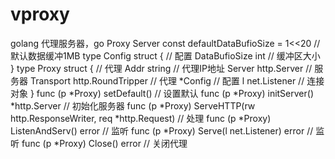 # vproxy
golang 代理服务器，go Proxy Server
const defaultDataBufioSize    = 1<<20                                                       // 默认数据缓冲1MB
type Config struct {																// 配置
    DataBufioSize int                                                                       // 缓冲区大小
}
type Proxy struct {																	// 代理
    Addr        string                                                                      // 代理IP地址
    Server      http.Server                                                                 // 服务器
    Transport   http.RoundTripper                                                           // 代理
    *Config                                                                                 // 配置
    l           net.Listener                                                                // 连接对象
}
	func (p *Proxy) setDefault()															// 设置默认
	func (p *Proxy) initServer() *http.Server												// 初始化服务器
	func (p *Proxy) ServeHTTP(rw http.ResponseWriter, req *http.Request)					// 处理
	func (p *Proxy) ListenAndServ() error 													// 监听
	func (p *Proxy) Serve(l net.Listener) error												// 监听
	func (p *Proxy) Close() error															// 关闭代理

